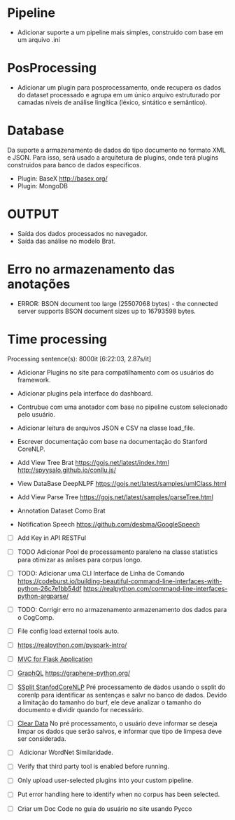 # Pipeline
- Adicionar suporte a um pipeline mais simples, construido com base em um arquivo .ini 

# PosProcessing
- Adicionar um plugin para posprocessamento, onde recupera os dados do dataset processado
e agrupa em um único arquivo estruturado por camadas níveis de análise lingítica (léxico, sintático e semântico).

# Database
Da suporte a armazenamento de dados do tipo documento no formato XML e JSON.
Para isso, será usado a arquitetura de plugins, onde terá plugins construidos 
para banco de dados especificos.

- Plugin: BaseX http://basex.org/
- Plugin: MongoDB

# OUTPUT
- Saída dos dados processados no navegador.
- Saída das análise no modelo Brat.

# Erro no armazenamento das anotações
- ERROR: BSON document too large (25507068 bytes) - the connected server supports BSON document sizes up to 16793598 bytes.

# Time processing 
Processing sentence(s): 8000it [6:22:03,  2.87s/it]

- Adicionar Plugins no site para compatilhamento com os usuários do framework.
- Adicionar plugins pela interface do dashboard.
- Contrubue com uma anotador com base no pipeline custom selecionado pelo usuário.
- Adicionar leitura de arquivos JSON e CSV na classe load_file.
- Escrever documentação com base na documentação do Stanford CoreNLP.

- Add View Tree Brat
https://gojs.net/latest/index.html
http://spyysalo.github.io/conllu.js/

- View DataBase DeepNLPF
https://gojs.net/latest/samples/umlClass.html

- Add View Parse Tree
https://gojs.net/latest/samples/parseTree.html

- Annotation Dataset Como Brat

- Notification Speech
https://github.com/desbma/GoogleSpeech

- [ ] Add Key in API RESTFul

- [ ] TODO Adicionar Pool de processamento paraleno na classe statistics para otimizar as anĺises para corpus longo.

- [ ] TODO: Adicionar uma CLI Interface de Linha de Comando 
<https://codeburst.io/building-beautiful-command-line-interfaces-with-python-26c7e1bb54df>
<https://realpython.com/command-line-interfaces-python-argparse/> 

- [ ] TODO: Corrigir erro no armazenamento armazenamento dos dados para o CogComp.

- [ ] File config load external tools auto.

- [ ] https://realpython.com/pyspark-intro/

- [ ] [MVC for Flask Application](https://medium.com/@shravan007.c/mvc-for-flask-application-a636e6f58d72)

- [ ] [GraphQL](https://graphql.org/)
https://graphene-python.org/

- [ ] [SSplit StanfodCoreNLP]()
    Pré processamento de dados usando o ssplit do corenlp para identificar as sentenças e salvr no banco de dados. Devido a limitação do tamanho do burf, ele deve analizar o tamanho do documento e dividir quando for necessário.

- [ ] [Clear Data]()
    No pré processamento, o usuário deve informar se deseja limpar os dados que serão salvos, e informar que tipo de limpesa deve ser considerada.

- [ ] []()
    Adicionar WordNet Similaridade.

- [ ] Verify that third party tool is enabled before running.

- [ ] Only upload user-selected plugins into your custom pipeline.

- [ ] Put error handling here to identify when no corpus has been selected.

- [ ] Criar um Doc Code no guia do usuário no site usando Pycco
